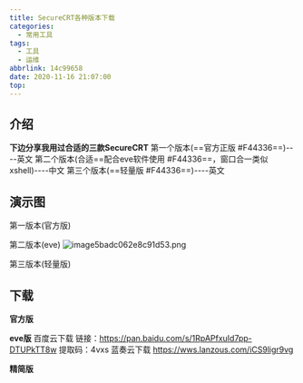```yaml
---
title: SecureCRT各种版本下载
categories:
  - 常用工具
tags:
  - 工具
  - 运维
abbrlink: 14c99658
date: 2020-11-16 21:07:00
top:
---
```

## 介绍
**下边分享我用过合适的三款SecureCRT** 
第一个版本(==官方正版 #F44336==)----英文
第二个版本(合适==配合eve软件使用 #F44336==，窗口合一类似xshell)----中文
第三个版本(==轻量版 #F44336==)----英文

## 演示图

第一版本(官方版)

第二版本(eve)
![image5badc062e8c91d53.png](https://storage.freecplus.top/images/2020/11/16/image5badc062e8c91d53.png)

第三版本(轻量版)


## 下载
**官方版**

**eve版**
百度云下载
链接：https://pan.baidu.com/s/1RpAPfxuId7pp-DTUPkTT8w 
提取码：4vxs 
蓝奏云下载
https://wws.lanzous.com/iCS9ligr9vg

**精简版**